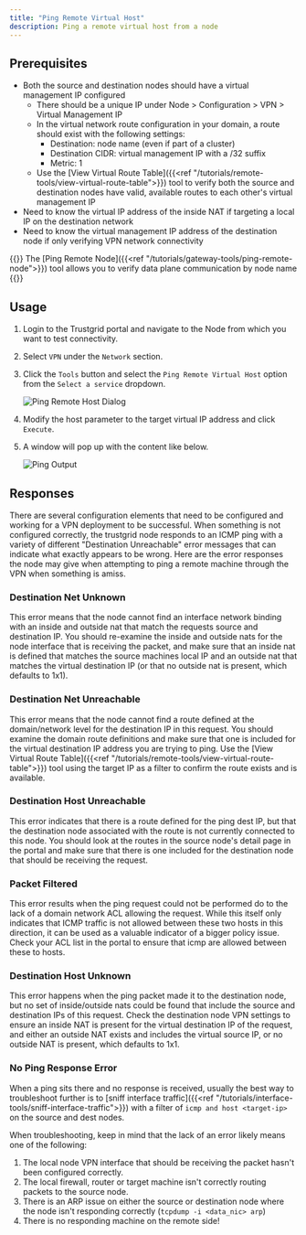 ```yaml
---
title: "Ping Remote Virtual Host"
description: Ping a remote virtual host from a node
---
```


## Prerequisites

* Both the source and destination nodes should have a virtual management IP configured
	* There should be a unique IP under Node > Configuration > VPN  > Virtual Management IP
	* In the virtual network route configuration in your domain, a route should exist with the following settings:
		* Destination: node name (even if part of a cluster)
		* Destination CIDR: virtual management IP with a /32 suffix
		* Metric: 1
	* Use the [View Virtual Route Table]({{<ref "/tutorials/remote-tools/view-virtual-route-table">}}) tool to verify both the source and destination nodes have valid, available routes to each other's virtual management IP
* Need to know the virtual IP address of the inside NAT if targeting a local IP on the destination network
* Need to know the virtual management IP address of the destination node if only verifying VPN network connectivity

{{<alert color="info">}}
The [Ping Remote Node]({{<ref "/tutorials/gateway-tools/ping-remote-node">}}) tool allows you to verify data plane communication by node name
{{</alert>}}

## Usage

1. Login to the Trustgrid portal and navigate to the Node from which you want to test connectivity.
1. Select `VPN` under the `Network` section.
1. Click the `Tools` button and select the `Ping Remote Virtual Host` option from the `Select a service` dropdown.

	![Ping Remote Host Dialog](ping-remote-modal.png)

1. Modify the host parameter to the target virtual IP address and click `Execute`.

1. A window will pop up with the content like below.

	![Ping Output](ping-output.png)

## Responses

There are several configuration elements that need to be configured and working for a VPN deployment to be successful.  When something is not configured correctly, the trustgrid node responds to an ICMP ping with a variety of different "Destination Unreachable" error messages that can indicate what exactly appears to be wrong.  Here are the error responses the node may give when attempting to ping a remote machine through the VPN when something is amiss.

### Destination Net Unknown

This error means that the node cannot find an interface network binding with an inside and outside nat that match the requests source and destination IP.  You should re-examine the inside and outside nats for the node interface that is receiving the packet, and make sure that an inside nat is defined that matches the source machines local IP and an outside nat that matches the virtual destination IP (or that no outside nat is present, which defaults to 1x1).

### Destination Net Unreachable

This error means that the node cannot find a route defined at the domain/network level for the destination IP in this request.  You should examine the domain route definitions and make sure that one is included for the virtual destination IP address you are trying to ping.  Use the [View Virtual Route Table]({{<ref "/tutorials/remote-tools/view-virtual-route-table">}}) tool using the target IP as a filter to confirm the route exists and is available.

### Destination Host Unreachable

This error indicates that there is a route defined for the ping dest IP, but that the destination node associated with the route is not currently connected to this node.  You should look at the routes in the source node's detail page in the portal and make sure that there is one included for the destination node that should be receiving the request.

### Packet Filtered

This error results when the ping request could not be performed do to the lack of a domain network ACL allowing the request.  While this itself only indicates that ICMP traffic is not allowed between these two hosts in this direction, it can be used as a valuable indicator of a bigger policy issue.  Check your ACL list in the portal to ensure that icmp are allowed between these to hosts.

### Destination Host Unknown

This error happens when the ping packet made it to the destination node, but no set of inside/outside nats could be found that include the source and destination IPs of this request.  Check the destination node VPN settings to ensure an inside NAT is present for the virtual destination IP of the request, and either an outside NAT exists and includes the virtual source IP, or no outside NAT is present, which defaults to 1x1.

### No Ping Response Error

When a ping sits there and no response is received, usually the best way to troubleshoot further is to [sniff interface traffic]({{<ref "/tutorials/interface-tools/sniff-interface-traffic">}}) with a filter of `icmp and host <target-ip>` on the source and dest nodes.

When troubleshooting, keep in mind that the lack of an error likely means one of the following:

1. The local node VPN interface that should be receiving the packet hasn't been configured correctly.
1. The local firewall, router or target machine isn't correctly routing packets to the source node.
1. There is an ARP issue on either the source or destination node where the node isn't responding correctly (`tcpdump -i <data_nic> arp`)
1. There is no responding machine on the remote side!

